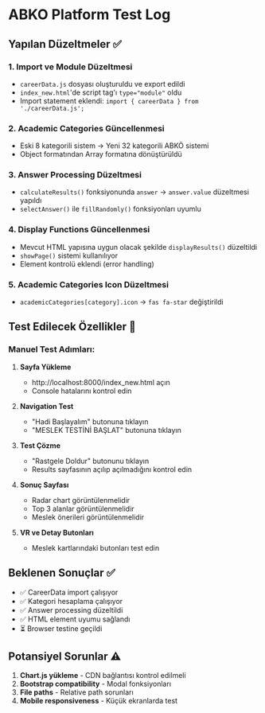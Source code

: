 # ABKO Platform Test Log

## Yapılan Düzeltmeler ✅

### 1. Import ve Module Düzeltmesi
- `careerData.js` dosyası oluşturuldu ve export edildi
- `index_new.html`'de script tag'ı `type="module"` oldu
- Import statement eklendi: `import { careerData } from './careerData.js';`

### 2. Academic Categories Güncellenmesi
- Eski 8 kategorili sistem → Yeni 32 kategorili ABKÖ sistemi
- Object formatından Array formatına dönüştürüldü

### 3. Answer Processing Düzeltmesi
- `calculateResults()` fonksiyonunda `answer` → `answer.value` düzeltmesi yapıldı
- `selectAnswer()` ile `fillRandomly()` fonksiyonları uyumlu

### 4. Display Functions Güncellenmesi
- Mevcut HTML yapısına uygun olacak şekilde `displayResults()` düzeltildi
- `showPage()` sistemi kullanılıyor
- Element kontrolü eklendi (error handling)

### 5. Academic Categories Icon Düzeltmesi
- `academicCategories[category].icon` → `fas fa-star` değiştirildi

## Test Edilecek Özellikler 🧪

### Manuel Test Adımları:

1. **Sayfa Yükleme** 
   - http://localhost:8000/index_new.html açın
   - Console hatalarını kontrol edin

2. **Navigation Test**
   - "Hadi Başlayalım" butonuna tıklayın
   - "MESLEK TESTİNİ BAŞLAT" butonuna tıklayın

3. **Test Çözme**
   - "Rastgele Doldur" butonunu tıklayın
   - Results sayfasının açılıp açılmadığını kontrol edin

4. **Sonuç Sayfası**
   - Radar chart görüntülenmelidir
   - Top 3 alanlar görüntülenmelidir  
   - Meslek önerileri görüntülenmelidir

5. **VR ve Detay Butonları**
   - Meslek kartlarındaki butonları test edin

## Beklenen Sonuçlar ✅

- ✅ CareerData import çalışıyor
- ✅ Kategori hesaplama çalışıyor  
- ✅ Answer processing düzeltildi
- ✅ HTML element uyumu sağlandı
- ⏳ Browser testine geçildi

## Potansiyel Sorunlar ⚠️

1. **Chart.js yükleme** - CDN bağlantısı kontrol edilmeli
2. **Bootstrap compatibility** - Modal fonksiyonları
3. **File paths** - Relative path sorunları
4. **Mobile responsiveness** - Küçük ekranlarda test 